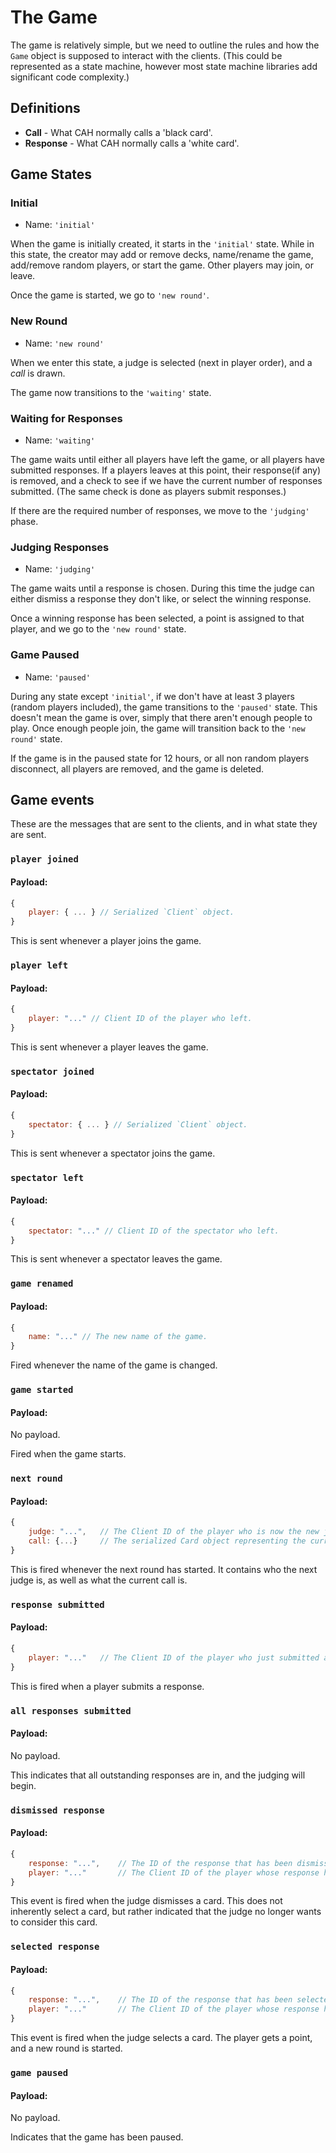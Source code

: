 # The Game

The game is relatively simple, but we need to outline the rules and how the `Game` object is supposed to interact with
the clients. (This could be represented as a state machine, however most state machine libraries add significant code
complexity.)

## Definitions

* **Call** - What CAH normally calls a 'black card'.
* **Response** - What CAH normally calls a 'white card'.

## Game States

### Initial

* Name: `'initial'`

When the game is initially created, it starts in the `'initial'` state. While in this state, the creator may add or
remove decks, name/rename the game, add/remove random players, or start the game. Other players may join, or leave.

Once the game is started, we go to `'new round'`.

### New Round

* Name: `'new round'`

When we enter this state, a judge is selected (next in player order), and a _call_ is drawn.

The game now transitions to the `'waiting'` state.

### Waiting for Responses

* Name: `'waiting'`

The game waits until either all players have left the game, or all players have  submitted responses. If a players
leaves at this point, their response(if any) is removed, and a check to see if we have  the current number of responses
submitted. (The same check is done as players submit responses.)

If there are the required number of responses, we move to the `'judging'` phase.

### Judging Responses

* Name: `'judging'`

The game waits until a response is chosen. During this time the judge can either dismiss a response they don't like, or
select the winning response.

Once a winning response has been selected, a point is assigned to that player, and we go to the `'new round'` state.

### Game Paused

* Name: `'paused'`

During any state except `'initial'`, if we don't have at least 3 players (random players included), the game transitions
to the `'paused'` state. This doesn't mean the game is over, simply that there aren't enough people to play. Once
enough people join, the game will transition back to the `'new round'` state.

If the game is in the paused state for 12 hours, or all non random players disconnect, all players are removed, and the
game is deleted.

## Game events

These are the messages that are sent to the clients, and in what state they are sent.

### `player joined`

#### Payload:

```javascript
{
    player: { ... } // Serialized `Client` object.
}
```

This is sent whenever a player joins the game.

### `player left`

#### Payload:

```javascript
{
    player: "..." // Client ID of the player who left.
}
```

This is sent whenever a player leaves the game.

### `spectator joined`

#### Payload:

```javascript
{
    spectator: { ... } // Serialized `Client` object.
}
```

This is sent whenever a spectator joins the game.

### `spectator left`

#### Payload:

```javascript
{
    spectator: "..." // Client ID of the spectator who left.
}
```

This is sent whenever a spectator leaves the game.

### `game renamed`

#### Payload:

```javascript
{
    name: "..." // The new name of the game.
}
```

Fired whenever the name of the game is changed.

### `game started`

#### Payload:

No payload.

Fired when the game starts.

### `next round`

#### Payload:

```javascript
{
    judge: "...",   // The Client ID of the player who is now the new judge.
    call: {...}     // The serialized Card object representing the current call.
}
```

This is fired whenever the next round has started. It contains who the next judge is, as well as what the current call
is.

### `response submitted`

#### Payload:

```javascript
{
    player: "..."   // The Client ID of the player who just submitted a response.
}
```

This is fired when a player submits a response.

### `all responses submitted`

#### Payload:

No payload.

This indicates that all outstanding responses are in, and the judging will begin.

### `dismissed response`

#### Payload:

```javascript
{
    response: "...",    // The ID of the response that has been dismissed.
    player: "..."       // The Client ID of the player whose response has been dismissed.
}
```

This event is fired when the judge dismisses a card. This does not inherently select a card, but rather indicated that
the judge no longer wants to consider this card.

### `selected response`

#### Payload:

```javascript
{
    response: "...",    // The ID of the response that has been selected.
    player: "..."       // The Client ID of the player whose response has been selected.
}
```

This event is fired when the judge selects a card. The player gets a point, and a new round is started.

### `game paused`

#### Payload:

No payload.

Indicates that the game has been paused.
